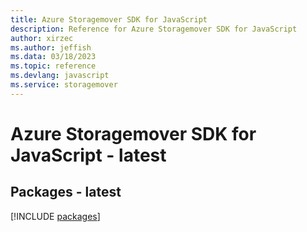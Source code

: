 ```yaml
---
title: Azure Storagemover SDK for JavaScript
description: Reference for Azure Storagemover SDK for JavaScript
author: xirzec
ms.author: jeffish
ms.data: 03/18/2023
ms.topic: reference
ms.devlang: javascript
ms.service: storagemover
---
```

# Azure Storagemover SDK for JavaScript - latest
## Packages - latest
[!INCLUDE [packages](storagemover-index.md)]